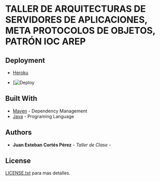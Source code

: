 # TALLER DE ARQUITECTURAS DE SERVIDORES DE APLICACIONES, META PROTOCOLOS DE OBJETOS, PATRÓN IOC AREP

## Deployment

* [Heroku](https://tallerarqsevidores.herokuapp.com/)

* [![Deploy](https://tallerarqsevidores.herokuapp.com/)

## Built With


* [Maven](https://maven.apache.org/) - Dependency Management
* [Java](https://www.java.com/es/) - Programing Language


## Authors

* **Juan Esteban Cortés Pérez** - *Taller de Clase* -


## License

[LICENSE.txt](LICENSE.txt) para mas detalles.
